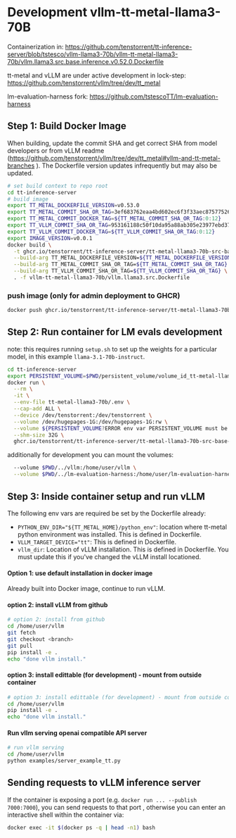 # Development vllm-tt-metal-llama3-70B

Containerization in: https://github.com/tenstorrent/tt-inference-server/blob/tstesco/vllm-llama3-70b/vllm-tt-metal-llama3-70b/vllm.llama3.src.base.inference.v0.52.0.Dockerfile 

tt-metal and vLLM are under active development in lock-step: https://github.com/tenstorrent/vllm/tree/dev/tt_metal 

lm-evaluation-harness fork: https://github.com/tstescoTT/lm-evaluation-harness

## Step 1: Build Docker Image

When building, update the commit SHA and get correct SHA from model developers or from vLLM readme (https://github.com/tenstorrent/vllm/tree/dev/tt_metal#vllm-and-tt-metal-branches ). The Dockerfile version updates infrequently but may also be updated.
```bash
# set build context to repo root
cd tt-inference-server
# build image
export TT_METAL_DOCKERFILE_VERSION=v0.53.0
export TT_METAL_COMMIT_SHA_OR_TAG=3ef683762eaa4bd602ec6f3f33aec875775265c5
export TT_METAL_COMMIT_DOCKER_TAG=${TT_METAL_COMMIT_SHA_OR_TAG:0:12}
export TT_VLLM_COMMIT_SHA_OR_TAG=953161188c50f10da95a88ab305e23977ebd3750
export TT_VLLM_COMMIT_DOCKER_TAG=${TT_VLLM_COMMIT_SHA_OR_TAG:0:12}
export IMAGE_VERSION=v0.0.1
docker build \
  -t ghcr.io/tenstorrent/tt-inference-server/tt-metal-llama3-70b-src-base-vllm:${IMAGE_VERSION}-tt-metal-${TT_METAL_COMMIT_DOCKER_TAG}-${TT_VLLM_COMMIT_DOCKER_TAG} \
  --build-arg TT_METAL_DOCKERFILE_VERSION=${TT_METAL_DOCKERFILE_VERSION} \
  --build-arg TT_METAL_COMMIT_SHA_OR_TAG=${TT_METAL_COMMIT_SHA_OR_TAG} \
  --build-arg TT_VLLM_COMMIT_SHA_OR_TAG=${TT_VLLM_COMMIT_SHA_OR_TAG} \
  . -f vllm-tt-metal-llama3-70b/vllm.llama3.src.Dockerfile
```

### push image (only for admin deployment to GHCR)
```bash
docker push ghcr.io/tenstorrent/tt-inference-server/tt-metal-llama3-70b-src-base-vllm:${IMAGE_VERSION}-tt-metal-${TT_METAL_COMMIT_DOCKER_TAG}-${TT_VLLM_COMMIT_DOCKER_TAG}
```

## Step 2: Run container for LM evals development

note: this requires running `setup.sh` to set up the weights for a particular model, in this example `llama-3.1-70b-instruct`.

```bash
cd tt-inference-server
export PERSISTENT_VOLUME=$PWD/persistent_volume/volume_id_tt-metal-llama-3.1-70b-instructv0.0.1/
docker run \
  --rm \
  -it \
  --env-file tt-metal-llama3-70b/.env \
  --cap-add ALL \
  --device /dev/tenstorrent:/dev/tenstorrent \
  --volume /dev/hugepages-1G:/dev/hugepages-1G:rw \
  --volume ${PERSISTENT_VOLUME?ERROR env var PERSISTENT_VOLUME must be set}:/home/user/cache_root:rw \
  --shm-size 32G \
  ghcr.io/tenstorrent/tt-inference-server/tt-metal-llama3-70b-src-base-vllm:v0.0.1-tt-metal-${TT_METAL_COMMIT_DOCKER_TAG}-${TT_VLLM_COMMIT_DOCKER_TAG} bash
```

additionally for development you can mount the volumes:
```bash
  --volume $PWD/../vllm:/home/user/vllm \
  --volume $PWD/../lm-evaluation-harness:/home/user/lm-evaluation-harness \
```

## Step 3: Inside container setup and run vLLM

The following env vars are required be set by the Dockerfile already:

- `PYTHON_ENV_DIR="${TT_METAL_HOME}/python_env"`: location where tt-metal python environment was installed. This is defined in Dockerfile.
- `VLLM_TARGET_DEVICE="tt"`: This is defined in Dockerfile.
- `vllm_dir`: Location of vLLM installation. This is defined in Dockerfile. You must update this if you've changed the vLLM install locationed.

#### Option 1: use default installation in docker image

Already built into Docker image, continue to run vLLM.

#### option 2: install vLLM from github

```bash
# option 2: install from github
cd /home/user/vllm
git fetch
git checkout <branch>
git pull
pip install -e .
echo "done vllm install."
```
#### option 3: install edittable (for development) - mount from outside container

```bash
# option 3: install edittable (for development) - mount from outside container
cd /home/user/vllm
pip install -e .
echo "done vllm install."
```

#### Run vllm serving openai compatible API server

```bash
# run vllm serving
cd /home/user/vllm
python examples/server_example_tt.py
```

## Sending requests to vLLM inference server

If the container is exposing a port (e.g. `docker run ... --publish 7000:7000`), you can send requests to that port , otherwise you can enter an interactive shell within the container via:
```bash
docker exec -it $(docker ps -q | head -n1) bash
```
